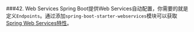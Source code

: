 ###42. Web Services
Spring Boot提供Web Services自动配置，你需要的就是定义`Endpoints`。通过添加`spring-boot-starter-webservices`模块可以获取[Spring Web Services特性](http://docs.spring.io/spring-ws/docs/2.3.0.RELEASE/reference/htmlsingle)。
